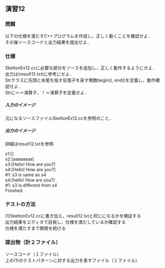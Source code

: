 ## 演習12  
### 問題  
以下の仕様を満たすC++プログラムを作成し，正しく動くことを確認せよ．  
その後ソースコードと出力結果を提出せよ．  

### 仕様  
SkeltonEx12.ccに必要な部分をソースを追加し，正しく動作するようにせよ．  
出力は(result12.txt)に参考にせよ．  
Strクラスに先頭と末尾を指す反復子を戻す関数begin(), end()を定義し、動作確認せよ．  
Strに＝＝演算子，！＝演算子を定義せよ．  
  
##### 入力のイメージ
元になるソースファイルSkeltonEx12.ccを参照のこと．  
  
##### 出力のイメージ  
詳細はresult12.txtを参照  
  
s1:[]  
s2:[aaaaaaaa]  
s3:[Hello! How are you?]  
s4:[Hello! How are you?]  
#1: s3 is same as s4  
s4:[hello! How are you?]  
#1: s3 is different from s4  
Finished  
  
### テストの方法  
(1)SkeltonEx12.ccに書き加え，result12.txtと同じになるかを検証する  
出力結果をエディタで目視し，仕様を満たしているか確認する  
仕様を満たすまで開発を続ける  

### 提出物（計２ファイル）  
ソースコード（１ファイル）  
上の(1)のテストパターンに対する出力を表すファイル（１ファイル）  
